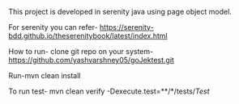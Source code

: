 This project is developed in serenity java using page object model.

For serenity you can refer-
https://serenity-bdd.github.io/theserenitybook/latest/index.html


How to run-
clone git repo on your system-
https://github.com/yashvarshney05/goJektest.git

Run-mvn clean install

To run test-
mvn clean verify -Dexecute.test=**/*/tests/*Test*




